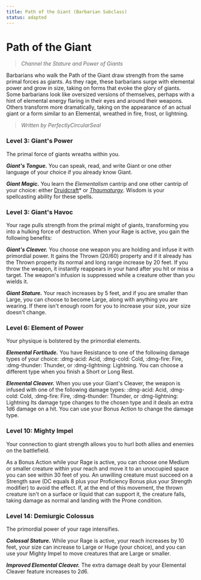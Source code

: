 ```yaml
---
title: Path of the Giant (Barbarian Subclass)
status: adapted
---
```


# Path of the Giant

> *Channel the Stature and Power of Giants*

Barbarians who walk the Path of the Giant draw strength from the same primal forces as giants. As they rage, these barbarians surge with elemental power and grow in size, taking on forms that evoke the glory of giants. Some barbarians look like oversized versions of themselves, perhaps with a hint of elemental energy flaring in their eyes and around their weapons. Others transform more dramatically, taking on the appearance of an actual giant or a form similar to an Elemental, wreathed in fire, frost, or lightning.

> *Written by PerfectlyCircularSeal*

### Level 3: Giant's Power

The primal force of giants wreaths within you.

***Giant's Tongue.*** You can speak, read, and write Giant or one other language of your choice if you already know Giant.

***Giant Magic.*** You learn the *Elementalism* cantrip and one other cantrip of your choice: either [Druidcraft]* or *[Thaumaturgy]*. Wisdom is your spellcasting ability for these spells.

### Level 3: Giant's Havoc

Your rage pulls strength from the primal might of giants, transforming you into a hulking force of destruction. When your Rage is active, you gain the following benefits:

***Giant's Cleaver.*** You choose one weapon you are holding and infuse it with primordial power. It gains the Thrown (20/60) property and if it already has the Thrown property its normal and long range increase by 20 feet. If you throw the weapon, it instantly reappears in your hand after you hit or miss a target. The weapon's infusion is suppressed while a creature other than you wields it.

***Giant Stature.*** Your reach increases by 5 feet, and if you are smaller than Large, you can choose to become Large, along with anything you are wearing. If there isn't enough room for you to increase your size, your size doesn't change.

### Level 6: Element of Power

Your physique is bolstered by the primordial elements.

***Elemental Fortitude.*** You have Resistance to one of the following damage types of your choice: :dmg-acid: Acid, :dmg-cold: Cold, :dmg-fire: Fire, :dmg-thunder: Thunder, or :dmg-lightning: Lightning. You can choose a different type when you finish a Short or Long Rest.

***Elemental Cleaver.*** When you use your Giant's Cleaver, the weapon is infused with one of the following damage types: :dmg-acid: Acid, :dmg-cold: Cold, :dmg-fire: Fire, :dmg-thunder: Thunder, or :dmg-lightning: Lightning Its damage type changes to the chosen type and it deals an extra 1d6 damage on a hit. You can use your Bonus Action to change the damage type.

### Level 10: Mighty Impel

Your connection to giant strength allows you to hurl both allies and enemies on the battlefield. 

As a Bonus Action while your Rage is active, you can choose one Medium or smaller creature within your reach and move it to an unoccupied space you can see within 30 feet of you. An unwilling creature must succeed on a Strength save (DC equals 8 plus your Proficiency Bonus plus your Strength modifier) to avoid the effect. If, at the end of this movement, the thrown creature isn't on a surface or liquid that can support it, the creature falls, taking damage as normal and landing with the Prone condition.

### Level 14: Demiurgic Colossus

The primordial power of your rage intensifies.

***Colossal Stature.*** While your Rage is active, your reach increases by 10 feet, your size can increase to Large or Huge (your choice), and you can use your Mighty Impel to move creatures that are Large or smaller.

***Improved Elemental Cleaver.*** The extra damage dealt by your Elemental Cleaver feature increases to 2d6.

[Druidcraft]: ../../spells/description/core/cantrip.md#druidcraft
[Thaumaturgy]: ../../spells/description/core/cantrip.md#thaumaturgy